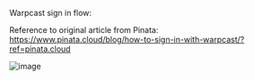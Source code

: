 
Warpcast sign in flow: 

Reference to original article from Pinata: https://www.pinata.cloud/blog/how-to-sign-in-with-warpcast/?ref=pinata.cloud

![image](https://github.com/user-attachments/assets/5a774e73-5980-4c9d-b7e4-6b6a83ecace5)
